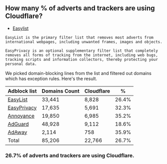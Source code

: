 ## How many % of adverts and trackers are using Cloudflare?


- [Easylist](https://web.archive.org/web/20210516110248/https://easylist.to/)
```
EasyList is the primary filter list that removes most adverts from international webpages, including unwanted frames, images and objects.

EasyPrivacy is an optional supplementary filter list that completely removes all forms of tracking from the internet, including web bugs, tracking scripts and information collectors, thereby protecting your personal data.
```


We picked domain-blocking lines from the list and filtered out domains which has exception rules.
Here's the result.


| Adblock list | Domains Count | Cloudflare | % |
| --- | --- | --- | --- |
| [EasyList](https://easylist.to/easylist/easylist.txt) | 33,441 | 8,828 | 26.4% |
| [EasyPrivacy](https://easylist.to/easylist/easyprivacy.txt) | 17,635 | 5,691 | 32.3% |
| [Annoyance](https://secure.fanboy.co.nz/fanboy-annoyance.txt) | 19,850 | 6,985 | 35.2% |
| [AdGuard](https://adguardteam.github.io/AdGuardSDNSFilter/Filters/filter.txt) | 48,928 | 9,112 | 18.6% |
| [AdAway](https://raw.githubusercontent.com/AdAway/adaway.github.io/master/hosts.txt) | 2,114 | 758 | 35.9% |
| Total | 85,206 | 22,766 | 26.7% |


### 26.7% of adverts and trackers are using Cloudflare.